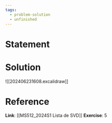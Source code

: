 ```yaml
---
tags:
  - problem-solution
  - unfinished
---
```

# Statement 


# Solution
![[202406231608.excalidraw]]

# Reference
**Link**: [[MS512_2024S1 Lista de SVD]]
**Exercise**: 5